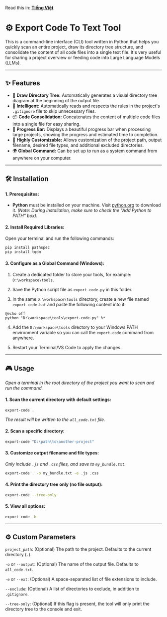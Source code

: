 Read this in: [**Tiếng Việt**](./README.vi.md)
# ⚙️ Export Code To Text Tool

This is a command-line interface (CLI) tool written in Python that helps you quickly scan an entire project, draw its directory tree structure, and consolidate the content of all code files into a single text file. It's very useful for sharing a project overview or feeding code into Large Language Models (LLMs).

---
## ✨ Features

*   🌳 **Draw Directory Tree:** Automatically generates a visual directory tree diagram at the beginning of the output file.
*   🧠 **Intelligent:** Automatically reads and respects the rules in the project's `.gitignore` file to skip unnecessary files.
*   📦 **Code Consolidation:** Concatenates the content of multiple code files into a single file for easy sharing.
*   🚀 **Progress Bar:** Displays a beautiful progress bar when processing large projects, showing the progress and estimated time to completion.
*   🔧 **Highly Customizable:** Allows customization of the project path, output filename, desired file types, and additional excluded directories.
*   🌍 **Global Command:** Can be set up to run as a system command from anywhere on your computer.

---
## 🛠️ Installation

#### **1. Prerequisites:**
*   **Python** must be installed on your machine. Visit [python.org](https://www.python.org/) to download it.
    *(Note: During installation, make sure to check the "Add Python to PATH" box)*.

#### **2. Install Required Libraries:**
Open your terminal and run the following commands:
```bash
pip install pathspec
pip install tqdm
```
#### **3. Configure as a Global Command** (Windows):
1.  Create a dedicated folder to store your tools, for example: `D:\workspace\tools`.

2.  Save the Python script file as `export-code.py` in this folder.

3.  In the same `D:\workspace\tools` directory, create a new file named `export-code.bat` and paste the following content into it:
```batch
@echo off
python "D:\workspace\tools\export-code.py" %*
```
4.  Add the `D:\workspace\tools` directory to your Windows PATH environment variable so you can call the `export-code` command from anywhere.

5.  Restart your Terminal/VS Code to apply the changes.
---
## 🎮 Usage
_Open a terminal in the root directory of the project you want to scan and run the command._

#### **1. Scan the current directory with default settings:**
```bash
export-code .
```
_The result will be written to the `all_code.txt` file._

#### **2. Scan a specific directory:**
```bash
export-code "D:\path\to\another-project"
```
#### **3. Customize output filename and file types:**
_Only include `.js` and `.css` files, and save to `my_bundle.txt`._
```bash
export-code . -o my_bundle.txt -e .js .css
```
#### **4. Print the directory tree only (no file output):**
```bash
export-code --tree-only
```
#### **5. View all options:**
```bash
export-code -h
```
---
## ⚙️ Custom Parameters
`project_path`: (Optional) The path to the project. Defaults to the current directory (`.`).

`-o` or `--output`: (Optional) The name of the output file. Defaults to `all_code.txt`.

`-e` or `--ext`: (Optional) A space-separated list of file extensions to include.

`--exclude`: (Optional) A list of directories to exclude, in addition to `.gitignore`.

`--tree-only`: (Optional) If this flag is present, the tool will only print the directory tree to the console and exit.

